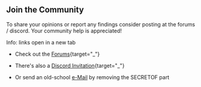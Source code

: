 ﻿## Join the Community

To share your opinions or report any findings consider posting at the forums / discord.
Your community help is appreciated! 

Info: links open in a new tab

* Check out the [Forums](http://forum.xeth.de){target="_"}

* There's also a [Discord Invitation](https://discord.gg/s4wTHQgxae){target="_"} 

* Or send an old-school [e-Mail](mailto:evermore@SECRETOFxeth.de?subject=Format%20Exploration%20Project) by removing the SECRETOF part

